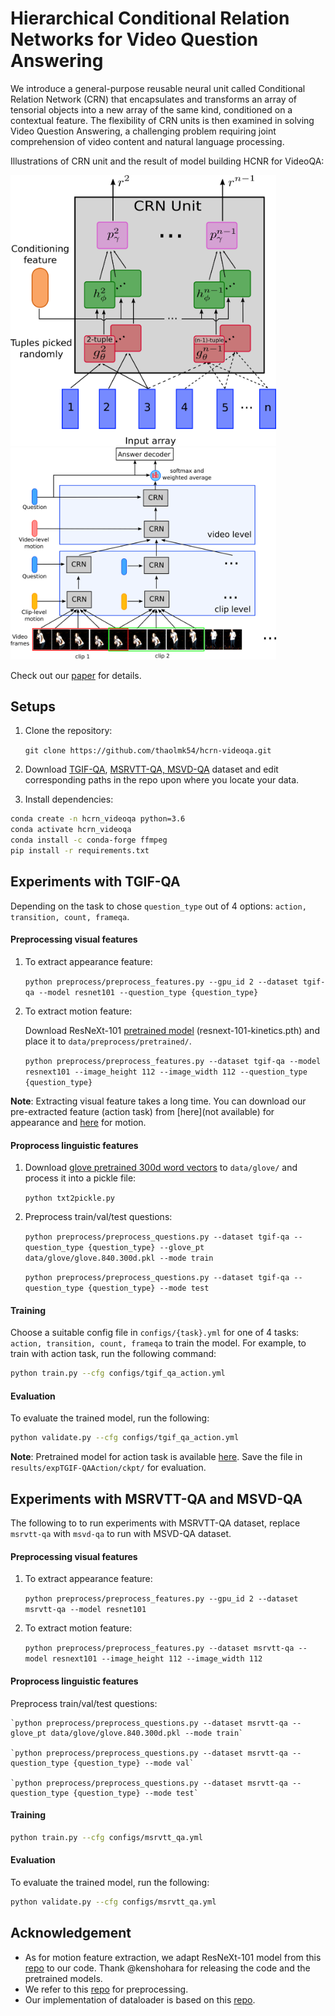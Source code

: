 # Hierarchical Conditional Relation Networks for Video Question Answering

We introduce a general-purpose reusable neural unit called Conditional Relation Network (CRN) that encapsulates and transforms an array of tensorial objects into a new array of the same kind, conditioned on a contextual feature. The flexibility of CRN units is then examined in solving Video Question Answering, a challenging problem requiring joint comprehension of video content and natural language processing.

Illustrations of CRN unit and the result of model building HCNR for VideoQA:

<p float="middle">
  <img src="CRNUnit.png" width="425" />
  <img src="overview.png" width="425" /> 
</p>

Check out our [paper](https://arxiv.org/abs/2002.10698) for details.

## Setups
1. Clone the repository:

    `git clone https://github.com/thaolmk54/hcrn-videoqa.git`

2. Download [TGIF-QA](https://github.com/YunseokJANG/tgif-qa), [MSRVTT-QA, MSVD-QA](https://github.com/xudejing/video-question-answering) dataset and edit corresponding paths in the repo upon where you locate your data.

3. Install dependencies:
```bash
conda create -n hcrn_videoqa python=3.6
conda activate hcrn_videoqa
conda install -c conda-forge ffmpeg
pip install -r requirements.txt
```

## Experiments with TGIF-QA
Depending on the task to chose `question_type` out of 4 options: `action, transition, count, frameqa`.
#### Preprocessing visual features
1. To extract appearance feature:

    `python preprocess/preprocess_features.py --gpu_id 2 --dataset tgif-qa --model resnet101 --question_type {question_type}`
    
2. To extract motion feature:

    Download ResNeXt-101 [pretrained model](https://drive.google.com/drive/folders/1zvl89AgFAApbH0At-gMuZSeQB_LpNP-M) (resnext-101-kinetics.pth) and place it to `data/preprocess/pretrained/`.

    `python preprocess/preprocess_features.py --dataset tgif-qa --model resnext101 --image_height 112 --image_width 112 --question_type {question_type}`

**Note**: Extracting visual feature takes a long time. You can download our pre-extracted feature (action task) from [here](not available) for appearance and [here](https://drive.google.com/open?id=1IGxBQthWv9eSKoy-xVZC-10PcVEb-x12) for motion.
#### Proprocess linguistic features
1. Download [glove pretrained 300d word vectors](http://nlp.stanford.edu/data/glove.840B.300d.zip) to `data/glove/` and process it into a pickle file:

    `python txt2pickle.py`
2. Preprocess train/val/test questions:

    `python preprocess/preprocess_questions.py --dataset tgif-qa --question_type {question_type} --glove_pt data/glove/glove.840.300d.pkl --mode train`
    
    `python preprocess/preprocess_questions.py --dataset tgif-qa --question_type {question_type} --mode test`
      
#### Training
Choose a suitable config file in `configs/{task}.yml` for one of 4 tasks: `action, transition, count, frameqa` to train the model. For example, to train with action task, run the following command:
```bash
python train.py --cfg configs/tgif_qa_action.yml
```

#### Evaluation
To evaluate the trained model, run the following:
```bash
python validate.py --cfg configs/tgif_qa_action.yml
```
**Note**: Pretrained model for action task is available [here](https://drive.google.com/open?id=1xzD4JbuoFYAgJG41eAwBo77i3oVrbKyg). Save the file in `results/expTGIF-QAAction/ckpt/` for evaluation.
## Experiments with MSRVTT-QA and MSVD-QA
The following to to run experiments with MSRVTT-QA dataset, replace `msrvtt-qa` with `msvd-qa` to run with MSVD-QA dataset.
#### Preprocessing visual features
1. To extract appearance feature:

    `python preprocess/preprocess_features.py --gpu_id 2 --dataset msrvtt-qa --model resnet101`
    
2. To extract motion feature:

    `python preprocess/preprocess_features.py --dataset msrvtt-qa --model resnext101 --image_height 112 --image_width 112`

#### Proprocess linguistic features
Preprocess train/val/test questions:

    `python preprocess/preprocess_questions.py --dataset msrvtt-qa --glove_pt data/glove/glove.840.300d.pkl --mode train`
    
    `python preprocess/preprocess_questions.py --dataset msrvtt-qa --question_type {question_type} --mode val`
    
    `python preprocess/preprocess_questions.py --dataset msrvtt-qa --question_type {question_type} --mode test`
      
#### Training
```bash
python train.py --cfg configs/msrvtt_qa.yml
```

#### Evaluation
To evaluate the trained model, run the following:
```bash
python validate.py --cfg configs/msrvtt_qa.yml
```

## Acknowledgement
- As for motion feature extraction, we adapt ResNeXt-101 model from this [repo](https://github.com/kenshohara/video-classification-3d-cnn-pytorch) to our code. Thank @kenshohara for releasing the code and the pretrained models. 
- We refer to this [repo](https://github.com/facebookresearch/clevr-iep) for preprocessing.
- Our implementation of dataloader is based on this [repo](https://github.com/shijx12/XNM-Net).
